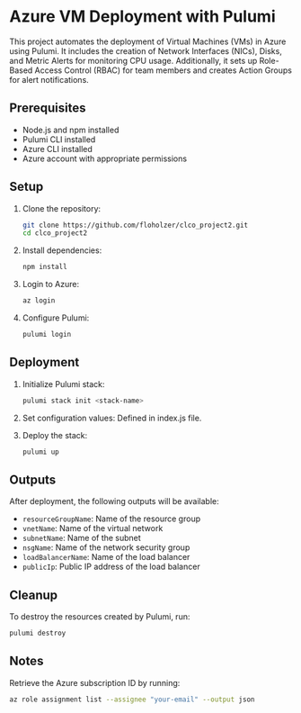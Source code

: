 # Azure VM Deployment with Pulumi

This project automates the deployment of Virtual Machines (VMs) in Azure using Pulumi. It includes the creation of Network Interfaces (NICs), Disks, and Metric Alerts for monitoring CPU usage. Additionally, it sets up Role-Based Access Control (RBAC) for team members and creates Action Groups for alert notifications.

## Prerequisites

- Node.js and npm installed
- Pulumi CLI installed
- Azure CLI installed
- Azure account with appropriate permissions

## Setup

1. Clone the repository:
    ```sh
    git clone https://github.com/floholzer/clco_project2.git
    cd clco_project2
    ```

2. Install dependencies:
    ```sh
    npm install
    ```

3. Login to Azure:
    ```sh
    az login
    ```

4. Configure Pulumi:
    ```sh
    pulumi login
    ```

## Deployment

1. Initialize Pulumi stack:
    ```sh
    pulumi stack init <stack-name>
    ```

2. Set configuration values: Defined in index.js file.

3. Deploy the stack:
    ```sh
    pulumi up
    ```

## Outputs

After deployment, the following outputs will be available:

- `resourceGroupName`: Name of the resource group
- `vnetName`: Name of the virtual network
- `subnetName`: Name of the subnet
- `nsgName`: Name of the network security group
- `loadBalancerName`: Name of the load balancer
- `publicIp`: Public IP address of the load balancer

## Cleanup

To destroy the resources created by Pulumi, run:
```sh
pulumi destroy
```

## Notes

Retrieve the Azure subscription ID by running:
```sh
az role assignment list --assignee "your-email" --output json 
```